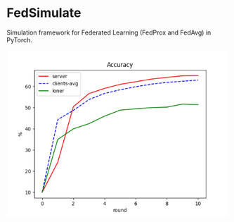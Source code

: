 # FedSimulate
Simulation framework for Federated Learning (FedProx and FedAvg) in PyTorch.



![](/imgs/pool_30_mu_0.005.png)
